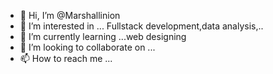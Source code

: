 - 👋 Hi, I’m @Marshallinion
- 👀 I’m interested in ... Fullstack development,data analysis,..
- 🌱 I’m currently learning ...web designing 
- 💞️ I’m looking to collaborate on ...
- 📫 How to reach me ...

<!---
Marshallinion/Marshallinion is a ✨ special ✨ repository because its `README.md` (this file) appears on your GitHub profile.
You can click the Preview link to take a look at your changes.
--->
